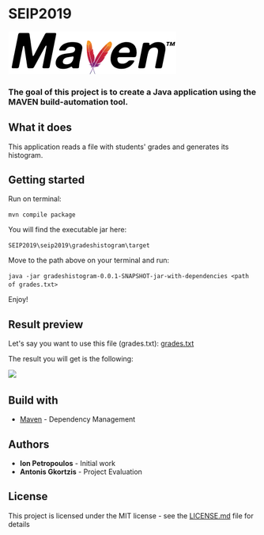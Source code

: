 # SEIP2019

<img src="media/maven.png">

### The goal of this project is to create a Java application using the MAVEN build-automation tool.

## What it does

This application reads a file with students' grades and generates its histogram.

## Getting started

Run on terminal:

```mvn compile package```

You will find the executable jar here:

```SEIP2019\seip2019\gradeshistogram\target```

Move to the path above on your terminal and run:

```java -jar gradeshistogram-0.0.1-SNAPSHOT-jar-with-dependencies <path of grades.txt>``` 

Enjoy!

## Result preview

Let's say you want to use this file (grades.txt): [grades.txt](grades.txt)

The result you will get is the following:

<img src="media/result.png">

## Build with

* [Maven](https://maven.apache.org/) - Dependency Management


## Authors

* <b>Ion Petropoulos</b> - Initial work
* <b>Antonis Gkortzis</b> - Project Evaluation

## License 

This project is licensed under the MIT license - see the [LICENSE.md](LICENSE.md) file for details